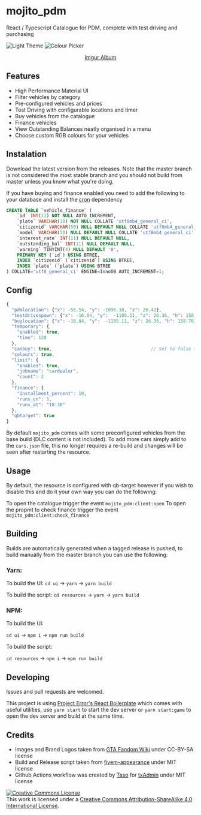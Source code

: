# mojito_pdm

React / Typescript Catalogue for PDM, complete with test driving and purchasing

![Light Theme](https://i.imgur.com/j0z9Z4H.png)
![Colour Picker](https://user-images.githubusercontent.com/66041893/146770988-a894b35f-a445-4e4c-b335-0a1a83685e85.png)


<p align="center">
	<a href="https://imgur.com/a/GozMbRX"> Imgur Album </a>
</p>

## Features
- High Performance Material UI
- Filter vehicles by category
- Pre-configured vehicles and prices
- Test Driving with configurable locations and timer
- Buy vehicles from the catalogue
- Finance vehicles
- View Outstanding Balances neatly organised in a menu
- Choose custom RGB colours for your vehicles

## Instalation
Download the latest version from the releases. Note that the master branch is not considered the most stable branch and you should not build from master unless you know what you're doing.

If you have buying and finance enabled you need to add the following to your database and install the [cron](https://github.com/esx-framework/cron) dependency
```sql
CREATE TABLE `vehicle_finance` (
    `id` INT(11) NOT NULL AUTO_INCREMENT,
    `plate` VARCHAR(10) NOT NULL COLLATE 'utf8mb4_general_ci',
    `citizenid` VARCHAR(50) NULL DEFAULT NULL COLLATE 'utf8mb4_general_ci',
    `model` VARCHAR(50) NULL DEFAULT NULL COLLATE 'utf8mb4_general_ci',
    `interest_rate` INT(11) NULL DEFAULT NULL,
    `outstanding_bal` INT(11) NULL DEFAULT NULL,
    `warning` TINYINT(4) NULL DEFAULT '0',
    PRIMARY KEY (`id`) USING BTREE,
    INDEX `citizenid` (`citizenid`) USING BTREE,
    INDEX `plate` (`plate`) USING BTREE
) COLLATE='utf8_general_ci' ENGINE=InnoDB AUTO_INCREMENT=1;

```

## Config

```js
{
  "pdmlocation": {"x": -56.54, "y": -1096.18, "z": 26.42},                            // Location to teleport the player back to
  "testdrivespawn": {"x": -16.84, "y":  -1105.11, "z": 26.36, "h": 158.76},           // Location to spawn the car for test drives
  "buylocation": {"x": -16.84, "y":  -1105.11, "z": 26.36, "h": 158.76},	      // Location to spawn the car when it is purchased
  "temporary": {
    "enabled": true,                                                                  // Enable time limit on test drives
    "time": 120                                                                       // Time (in seconds) of the test drive
  },
  "canbuy": true,								      // Set to false to disable buying vehicles
  "colours": true,                                                                    // Set to false to disable custom RGB colours      
  "limit": {                                              
    "enabled": true,                                                                  // Set to true to restrict usage when car dealers are online                                  
    "jobname": "cardealer",                                                           // Name of car dealer job
    "count": 2                                                                        // Maximum amount of car dealers that can be online before restrictions
  },
  "finance": {
    "installment_percent": 10,                                                        // Percentage cost of finance installments
    "runs_on": 1,                                                                     // The day of the week the installments are taken 1 = monday
    "runs_at": "18:30"                                                                // The time of day the installments are taken in 24h format
  },
  "qbtarget": true                                                                    // Enable qb-target by default  
}
```

By default `mojito_pdm` comes with some preconfigured vehicles from the base build (DLC content is not included). To add more cars simply add to the `cars.json` file, this no longer requires a re-build and changes will be seen after restarting the resource.

## Usage

By default, the resource is configured with qb-target however if you wish to disable this and do it your own way you can do the following: 

To open the catalogue trigger the event `mojito_pdm:client:open`
To open the propmt to check finance trigger the event `mojito_pdm:client:check_finance`


## Building

Builds are automatically generated when a tagged release is pushed, to build manually from the master branch you can use the following:

### Yarn:

To build the UI:
`cd ui` -> `yarn` -> `yarn build`

To build the script:
`cd resources` -> `yarn` -> `yarn build`

### NPM:

To build the UI:

`cd ui` -> `npm i` -> `npm run build`

To build the script:

`cd resources` -> `npm i` -> `npm run build`

## Developing

Issues and pull requests are welcomed.

This project is using [Project Error's React Boilerplate](https://github.com/project-error/fivem-react-boilerplate-lua) which comes with useful utilities, use `yarn start` to start the dev server or `yarn start:game` to open the dev server and build at the same time.

## Credits

- Images and Brand Logos taken from [GTA Fandom Wiki](https://gta.fandom.com/wiki/) under CC-BY-SA license
- Build and Release script taken from [fivem-appearance](https://github.com/pedr0fontoura/fivem-appearance) under MIT license
- Github Actions workflow was created by [Taso](https://github.com/TasoOneAsia) for [txAdmin](https://github.com/tabarra/txAdmin) under MIT license


<a rel="license" href="http://creativecommons.org/licenses/by-sa/4.0/"><img alt="Creative Commons License" style="border-width:0" src="https://i.creativecommons.org/l/by-sa/4.0/88x31.png" /></a><br />This work is licensed under a <a rel="license" href="http://creativecommons.org/licenses/by-sa/4.0/">Creative Commons Attribution-ShareAlike 4.0 International License</a>.
